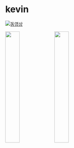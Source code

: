 # kevin
 
[![동영상](https://user-images.githubusercontent.com/30011635/106622702-3656a280-65b7-11eb-988b-41ea52aed103.png)](https://youtu.be/MoOQtpqZnSM)

<img src="https://user-images.githubusercontent.com/30011635/106564660-de954880-6570-11eb-851f-86ffda57d054.png" width="30%" height="30%"> <img src="https://user-images.githubusercontent.com/30011635/106564467-9aa24380-6570-11eb-8b27-ece911673ec8.png" width="30%" height="30%">
